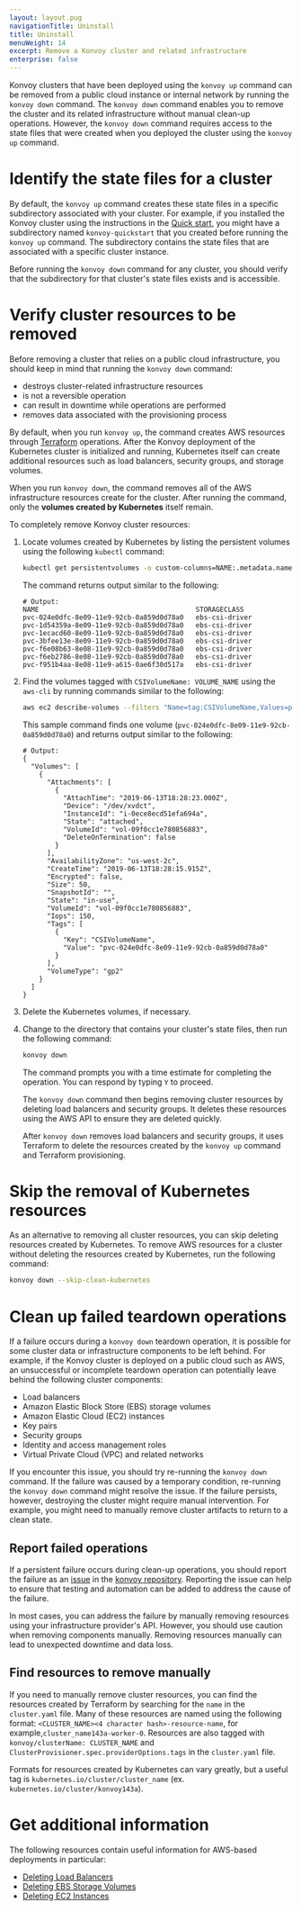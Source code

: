 ```yaml
---
layout: layout.pug
navigationTitle: Uninstall
title: Uninstall
menuWeight: 14
excerpt: Remove a Konvoy cluster and related infrastructure
enterprise: false
---
```


Konvoy clusters that have been deployed using the `konvoy up` command can be removed from a public cloud instance or internal network by running the `konvoy down` command.
The `konvoy down` command enables you to remove the cluster and its related infrastructure without manual clean-up operations.
However, the `konvoy down` command requires access to the state files that were created when you deployed the cluster using the `konvoy up` command.

# Identify the state files for a cluster

By default, the `konvoy up` command creates these state files in a specific subdirectory associated with your cluster.
For example, if you installed the Konvoy cluster using the instructions in the [Quick start](../quick-start/), you might have a subdirectory named `konvoy-quickstart` that you created before running the `konvoy up` command.
The subdirectory contains the state files that are associated with a specific cluster instance.

Before running the `konvoy down` command for any cluster, you should verify that the subdirectory for that cluster's state files exists and is accessible.

# Verify cluster resources to be removed

Before removing a cluster that relies on a public cloud infrastructure, you should keep in mind that running the `konvoy down` command:

- destroys cluster-related infrastructure resources
- is not a reversible operation
- can result in downtime while operations are performed
- removes data associated with the provisioning process

By default, when you run `konvoy up`, the command creates AWS resources through [Terraform][terraform] operations.
After the Konvoy deployment of the Kubernetes cluster is initialized and running, Kubernetes itself can create additional resources such as load balancers, security groups, and storage volumes.

When you run `konvoy down`, the command removes all of the AWS infrastructure resources create for the cluster. After running the command, only the **volumes created by Kubernetes** itself remain.

To completely remove Konvoy cluster resources:

1. Locate volumes created by Kubernetes by listing the persistent volumes using the following `kubectl` command:

    ```bash
    kubectl get persistentvolumes -o custom-columns=NAME:.metadata.name,STORAGECLASS:.spec.storageClassName
    ```

    The command returns output similar to the following:

    ```text
    # Output:
    NAME                                       STORAGECLASS
    pvc-024e0dfc-8e09-11e9-92cb-0a859d0d78a0   ebs-csi-driver
    pvc-1d54359a-8e09-11e9-92cb-0a859d0d78a0   ebs-csi-driver
    pvc-1ecacd60-8e09-11e9-92cb-0a859d0d78a0   ebs-csi-driver
    pvc-3bfee13e-8e09-11e9-92cb-0a859d0d78a0   ebs-csi-driver
    pvc-f6e08b63-8e08-11e9-92cb-0a859d0d78a0   ebs-csi-driver
    pvc-f6eb2786-8e08-11e9-92cb-0a859d0d78a0   ebs-csi-driver
    pvc-f951b4aa-8e08-11e9-a615-0ae6f30d517a   ebs-csi-driver
    ```

1. Find the volumes tagged with `CSIVolumeName: VOLUME_NAME` using the `aws-cli` by running commands similar to the following:

    ```bash
    aws ec2 describe-volumes --filters "Name=tag:CSIVolumeName,Values=pvc-024e0dfc-8e09-11e9-92cb-0a859d0d78a0"
    ```

    This sample command finds one volume (`pvc-024e0dfc-8e09-11e9-92cb-0a859d0d78a0`) and returns output similar to the following:

    ```text
    # Output:
    {
      "Volumes": [
        {
          "Attachments": [
            {
              "AttachTime": "2019-06-13T18:28:23.000Z",
              "Device": "/dev/xvdct",
              "InstanceId": "i-0ece8ecd51efa694a",
              "State": "attached",
              "VolumeId": "vol-09f0cc1e780856883",
              "DeleteOnTermination": false
            }
          ],
          "AvailabilityZone": "us-west-2c",
          "CreateTime": "2019-06-13T18:28:15.915Z",
          "Encrypted": false,
          "Size": 50,
          "SnapshotId": "",
          "State": "in-use",
          "VolumeId": "vol-09f0cc1e780856883",
          "Iops": 150,
          "Tags": [
            {
              "Key": "CSIVolumeName",
              "Value": "pvc-024e0dfc-8e09-11e9-92cb-0a859d0d78a0"
            }
          ],
          "VolumeType": "gp2"
        }
      ]
    }
    ```

1. Delete the Kubernetes volumes, if necessary.

1. Change to the directory that contains your cluster's state files, then run the following command:

    ```bash
    konvoy down
    ```

    The command prompts you with a time estimate for completing the operation. You can respond by typing `Y` to proceed.

    The `konvoy down` command then begins removing cluster resources by deleting load balancers and security groups.
    It deletes these resources using the AWS API to ensure they are deleted quickly.

    After `konvoy down` removes load balancers and security groups, it uses Terraform to delete the resources created by the `konvoy up` command and Terraform provisioning.

# Skip the removal of Kubernetes resources

As an alternative to removing all cluster resources, you can skip deleting resources created by Kubernetes.
To remove AWS resources for a cluster without deleting the resources created by Kubernetes, run the following command:

```bash
konvoy down --skip-clean-kubernetes
```

# Clean up failed teardown operations

If a failure occurs during a `konvoy down` teardown operation, it is possible for some cluster data or infrastructure components to be left behind.
For example, if the Konvoy cluster is deployed on a public cloud such as AWS, an unsuccessful or incomplete teardown operation can potentially leave behind the following cluster components:

- Load balancers
- Amazon Elastic Block Store (EBS) storage volumes
- Amazon Elastic Cloud (EC2) instances
- Key pairs
- Security groups
- Identity and access management roles
- Virtual Private Cloud (VPC) and related networks

If you encounter this issue, you should try re-running the `konvoy down` command.
If the failure was caused by a temporary condition, re-running the `konvoy down` command might resolve the issue.
If the failure persists, however, destroying the cluster might require manual intervention.
For example, you might need to manually remove cluster artifacts to return to a clean state.

## Report failed operations

If a persistent failure occurs during clean-up operations, you should report the failure as an [issue](https://github.com/mesosphere/konvoy/issues) in the [konvoy repository](https://github.com/mesosphere/konvoy).
Reporting the issue can help to ensure that testing and automation can be added to address the cause of the failure.

In most cases, you can address the failure by manually removing resources using your infrastructure provider's API.
However, you should use caution when removing components manually.
Removing resources manually can lead to unexpected downtime and data loss.

## Find resources to remove manually

If you need to manually remove cluster resources, you can find the resources created by Terraform by searching for the `name` in the `cluster.yaml` file.
Many of these resources are named using the following format: `<CLUSTER_NAME><4 character hash>-resource-name`, for example,`cluster_name143a-worker-0`.
Resources are also tagged with `konvoy/clusterName: CLUSTER_NAME` and `ClusterProvisioner.spec.providerOptions.tags` in the `cluster.yaml` file.

Formats for resources created by Kubernetes can vary greatly, but a useful tag is `kubernetes.io/cluster/cluster_name` (ex. `kubernetes.io/cluster/konvoy143a`).

# Get additional information

The following resources contain useful information for AWS-based deployments in particular:

- [Deleting Load Balancers][0]
- [Deleting EBS Storage Volumes][1]
- [Deleting EC2 Instances][2]

[0]:https://docs.aws.amazon.com/elasticloadbalancing/latest/application/load-balancer-delete.html
[1]:https://docs.aws.amazon.com/AWSEC2/latest/UserGuide/ebs-deleting-volume.html
[2]:https://docs.aws.amazon.com/AWSEC2/latest/UserGuide/terminating-instances.html
[terraform]: https://www.terraform.io
